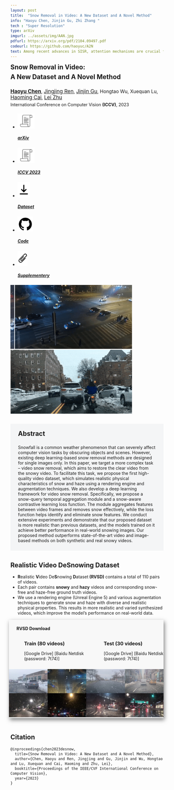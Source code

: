 ```yaml
---
layout: post
title:  "Snow Removal in Video: A New Dataset and A Novel Method"
info: "Haoyu Chen, Jinjin Gu, Zhi Zhang "
tech : "Super Resolution"
type: arXiv
imgurl: ../assets/img/AAN.jpg
pdfurl: https://arxiv.org/pdf/2104.09497.pdf
codeurl: https://github.com/haoyuc/A2N
text: Among recent advances in SISR, attention mechanisms are crucial for high performance SR models. However, few works really discuss why attention works and how it works. In this work, we attempt to quantify and visualize the static attention mechanisms and show that not all attention modules are equally beneficial. We then propose attention in attention network (AN) for highly accurate image SR. This allows attention modules to specialize to beneficial examples without otherwise penalties and thus greatly improve the capacity of the attention network with little parameter overhead. 
---
```



<h2 class="post-title" style="margin-bottom:7px;margin-top:10px;font-weight:700;">Snow Removal in Video: </h2>
<h2 class="post-title" style="margin-bottom:25px;margin-top:0;">A New Dataset and A Novel Method</h2>

<div class="post-authors" style="margin-bottom:5px;font-size:1.1em !important;">
<strong><a style="font-size:1.1em !important;" href="https://haoyuchen.com">Haoyu Chen</a></strong>, 
<a style="font-size:1.1em !important;" href="https://scholar.google.com/citations?hl=zh-CN&user=wcuqACgAAAAJ">Jingjing Ren</a>, 
<a style="font-size:1.1em !important;" href="https://www.jasongt.com/">Jinjin Gu</a>, Hongtao Wu, Xuequan Lu, 
<a style="font-size:1.1em !important;" href="https://www.haomingcai.com/">Haoming Cai</a>, 
<a style="font-size:1.1em !important;" href="https://sites.google.com/site/indexlzhu/home?authuser=0">Lei Zhu</a>
</div>

<div class="post-authors" style="margin-bottom:20px;">
International Conference on Computer Vision <strong>(ICCV)</strong>, 2023
</div>


<div style="margin-bottom: 0.7em;" class="post-authors">
                <div class="col-md-8 col-md-offset-2 text-center">
                    <ul class="nav nav-pills nav-justified" style="box-shadow:0 0">
                        <li>
                            <a href="">
                            <!-- <a href="https://arxiv.org/abs/2112.05504"> -->
                            <img class="post-logo" src="../assets/img/paper.png" height="50px">
                                <h5><strong>arXiv</strong></h5>
                            </a>
                        </li>
                        <li>
                             <a href="">
                            <img class="post-logo" src="../assets/img/paper.png" height="50px">
                                <h5><strong>ICCV 2023</strong></h5>
                            </a>
                        </li>
                        <li>
                             <a href="/VideoDesnowing#:~:text=Realistic Video DeSnowing Datase">
                            <img class="post-logo" src="../assets/img/download.png" height="50px">
                                <h5><strong>Dataset</strong></h5>
                            </a>
                        </li>                        
                        <li>
                            <a href="https://github.com/haoyuc/VideoDesnowing">
                            <img class="post-logo" src="../assets/img/github-logo.png" height="50px">
                                <h5><strong>Code</strong></h5>
                            </a>
                        </li>
                        <li>
                             <a href="">
                            <img class="post-logo" src="../assets/img/paperclip.png" height="50px">
                                <h5><strong>Supplementery</strong></h5>
                            </a>
                        </li>
                    </ul>
                </div>
        </div>


<!-- <div class="post-line"></div> -->


  <div class="post-img-group">
    <img class="post-img" src="../assets/img/VideoDesnowing/1.gif" alt="Left Image">
    <img class="post-img" src="../assets/img/VideoDesnowing/2.gif" alt="Right Image">
  </div>



<div style="background-color:#f0f1f3a6;">
<h2 class="post-section" style="
    padding-left: 25px;
    margin-bottom: 0px;
    padding-top: 20px;
">Abstract</h2>
<p style="
    padding: 25px;
    padding-top: 10px;
">Snowfall is a common weather phenomenon that can severely affect computer vision tasks by obscuring objects and scenes. However, existing deep learning-based snow removal methods are designed for single images only. In this paper, we target a more complex task – video snow removal, which aims to restore the clear video from the snowy video. To facilitate this task, we propose the first high-quality video dataset, which simulates realistic physical characteristics of snow and haze using a rendering engine and augmentation techniques. We also develop a deep learning framework for video snow removal. Specifically, we propose a snow-query temporal aggregation module and a snow-aware contrastive learning loss function. The module aggregates features between video frames and removes snow effectively, while the loss function helps identify and eliminate snow features. We conduct extensive experiments and demonstrate that our proposed dataset is more realistic than previous datasets, and the models trained on it achieve better performance in real-world snowing images. Our proposed method outperforms state-of-the-art video and image-based methods on both synthetic and real snowy videos.</p>


</div>

<!-- <h2 class="post-section" style="
    padding-left: 25px;
    background-color: #f0f1f3a6;
    margin-bottom: 0px;
    padding-top: 20px;
">Abstract</h2>
<p style="
    padding: 25px;
    background-color: #f0f1f3a6;
    padding-top: 10px;
">Snowfall is a common weather phenomenon that can severely affect computer vision tasks by obscuring objects and scenes. However, existing deep learning-based snow removal methods are designed for single images only. In this paper, we target a more complex task – video snow removal, which aims to restore the clear video from the snowy video. To facilitate this task, we propose the first high-quality video dataset, which simulates realistic physical characteristics of snow and haze using a rendering engine and augmentation techniques. We also develop a deep learning framework for video snow removal. Specifically, we propose a snow-query temporal aggregation module and a snow-aware contrastive learning loss function. The module aggregates features between video frames and removes snow effectively, while the loss function helps identify and eliminate snow features. We conduct extensive experiments and demonstrate that our proposed dataset is more realistic than previous datasets, and the models trained on it achieve better performance in real-world snowing images. Our proposed method outperforms state-of-the-art video and image-based methods on both synthetic and real snowy videos.</p>
 -->



<h2 class="post-section"  style="margin-top:35px;">Realistic Video DeSnowing Dataset</h2>

- <strong>R</strong>ealistic <strong>V</strong>ideo De<strong>S</strong>nowing <strong>D</strong>ataset<strong> (RVSD) </strong> contains a total of 110 pairs of videos. 
- Each pair contains <strong>snowy</strong> and  <strong>hazy</strong> videos and corresponding snow-free and haze-free ground truth videos. 
- We use a rendering engine (Unreal Engine 5) and various augmentation techniques to generate snow and haze with diverse and realistic physical properties. This results in more realistic and varied synthesized videos, which improve the model’s performance on real-world data.     


<p></p>




<div style="background-color:#f5f5f5a1;box-shadow:3px 6px 13px 0px rgba(0,0,0,0.5);margin-left:-5px;">
<div class="post-section" style="font-weight:700;margin-bottom: 0;padding: 20px;padding-left: 25px;padding-bottom:15px">RVSD Download</div>
<div class="container" style="display:flex;margin:0 0;width:100%;padding-left: 50px;padding-top: 0;padding-bottom:12px;">
    <div class="column" style="flex:1;">
        <p style="font-size:1.15em;font-weight:700;margin-bottom:5px;">Train (80 videos)</p>
        <p>[Google Drive] [Baidu Netdisk (password: 7t74)]</p>
    </div>
    <div class="column" style="flex:1;padding-left:30px;margin-right:15px">
        <p style="font-size:1.15em;font-weight:700;margin-bottom:5px;">Test (30 videos)</p>
        <p>[Google Drive] [Baidu Netdisk (password: 7t74)]</p>
    </div>
</div>
  <div class="post-img-group">
    <img class="post-img" style="max-width:100%;left:0;right:0;margin-bottom:0;" src="../assets/img/VideoDesnowing/3.jpg" alt="Left Image">
  </div>
</div>



<!-- <div class="post-section" style="font-weight:700;margin-bottom: 0;background-color: #f5f5f5a1;padding: 20px;padding-left: 25px;padding-bottom:15px">Dataset Download</div>
<div class="container" style="display:flex;margin:0 0;width:100%;padding-left: 50px;background-color: #f5f5f5a1;padding-top: 0;padding-bottom:12px;">
    <div class="column" style="flex:1;">
        <p style="font-size:1.15em;font-weight:700;margin-bottom:5px;">Train (80 videos)</p>
        <p>[Google Drive] [Baidu Netdisk (password: 7t74)]</p>
    </div>
    <div class="column" style="flex:1;padding-left:30px;margin-right:15px">
        <p style="font-size:1.15em;font-weight:700;margin-bottom:5px;">Test (30 videos)</p>
        <p>[Google Drive] [Baidu Netdisk (password: 7t74)]</p>
    </div>
</div>
  <div class="post-img-group">
    <img class="post-img" style="max-width:100%;left:0;right:0;" src="../assets/img/VideoDesnowing/3.jpg" alt="Left Image">
  </div> -->


<h2 class="post-section" style="margin-top:50px">Citation</h2>


```
@inproceedings{chen2023desnow,
  title={Snow Removal in Video: A New Dataset and A Novel Method},
  author={Chen, Haoyu and Ren, Jingjing and Gu, Jinjin and Wu, Hongtao and Lu, Xuequan and Cai, Haoming and Zhu, Lei},
  booktitle={Proceedings of the IEEE/CVF International Conference on Computer Vision},
  year={2023}
}
```
